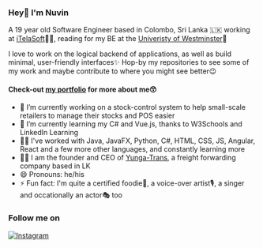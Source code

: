 ### Hey👋 I'm Nuvin

A 19 year old Software Engineer based in Colombo, Sri Lanka 🇱🇰 working at [iTelaSoft](https://www.itelasoft.com.au/)👨‍💻, reading for my BE at the [Univeristy of Westminster](https://www.westminster.ac.uk/)📜

I love to work on the logical backend of applications, as well as build minimal, user-friendly interfaces✨ Hop-by my repositories to see some of my work and maybe contribute to where you might see better😉

#### Check-out [my portfolio](https://nuvinga.github.io) for more about me😙

- 🔭 I’m currently working on a stock-control system to help small-scale retailers to manage their stocks and POS easier
- 🌱 I’m currently learning my C# and Vue.js, thanks to W3Schools and LinkedIn Learning
- 🧑‍💻 I've worked with Java, JavaFX, Python, C#, HTML, CSS, JS, Angular, React and a few more other languages, and constantly learning more
- 👨‍💼 I am the founder and CEO of [Yunga-Trans](https://yungatrans.com), a freight forwarding company based in LK
- 😄 Pronouns: he/his
- ⚡ Fun fact: I'm quite a certified foodie🤤, a voice-over artist🎙️, a singer and occationally an actor🎭 too

### Follow me on
[![Instagram](https://gitpod.io/button/open-in-gitpod.svg)](https://gitpod.io/#https://github.com/badges/shields)


<!--
**nuvinga/nuvinga** is a ✨ _special_ ✨ repository because its `README.md` (this file) appears on your GitHub profile.

Here are some ideas to get you started:

- 🔭 I’m currently working on ...
- 🌱 I’m currently learning ...
- 👯 I’m looking to collaborate on ...
- 🤔 I’m looking for help with ...
- 💬 Ask me about ...
- 📫 How to reach me: ...
- 😄 Pronouns: ...
- ⚡ Fun fact: ...
-->
